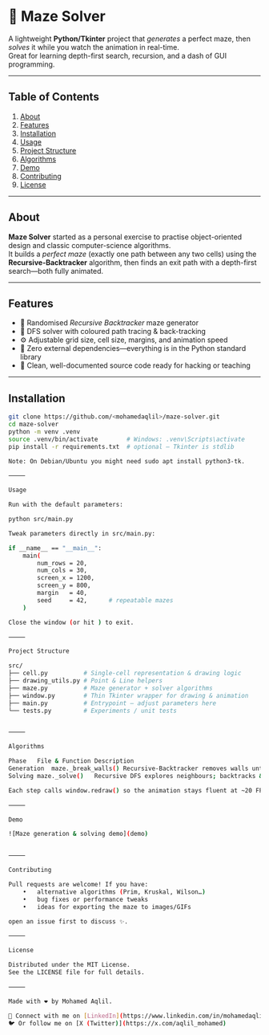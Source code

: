 # 🧩 Maze Solver

A lightweight **Python/Tkinter** project that *generates* a perfect maze, then *solves* it while you watch the animation in real-time.  
Great for learning depth-first search, recursion, and a dash of GUI programming.

---

## Table of Contents
1. [About](#about)  
2. [Features](#features)  
3. [Installation](#installation)  
4. [Usage](#usage)  
5. [Project Structure](#project-structure)  
6. [Algorithms](#algorithms)  
7. [Demo](#demo)  
8. [Contributing](#contributing)  
9. [License](#license)  

---

## About
**Maze Solver** started as a personal exercise to practise object-oriented design and classic computer-science algorithms.  
It builds a *perfect maze* (exactly one path between any two cells) using the **Recursive-Backtracker** algorithm, then finds an exit path with a depth-first search—both fully animated.

---

## Features
- 🔀 Randomised *Recursive Backtracker* maze generator  
- 🧠 DFS solver with coloured path tracing & back-tracking  
- ⚙️ Adjustable grid size, cell size, margins, and animation speed  
- 💾 Zero external dependencies—everything is in the Python standard library  
- 🧹 Clean, well-documented source code ready for hacking or teaching  

---

## Installation
```bash
git clone https://github.com/<mohamedaqlil>/maze-solver.git
cd maze-solver
python -m venv .venv
source .venv/bin/activate        # Windows: .venv\Scripts\activate
pip install -r requirements.txt  # optional – Tkinter is stdlib

Note: On Debian/Ubuntu you might need sudo apt install python3-tk.

⸻

Usage

Run with the default parameters:

python src/main.py

Tweak parameters directly in src/main.py:

if __name__ == "__main__":
    main(
        num_rows = 20,
        num_cols = 30,
        screen_x = 1200,
        screen_y = 800,
        margin   = 40,
        seed     = 42,      # repeatable mazes
    )

Close the window (or hit ) to exit.

⸻

Project Structure

src/
├── cell.py          # Single-cell representation & drawing logic
├── drawing_utils.py # Point & Line helpers
├── maze.py          # Maze generator + solver algorithms
├── window.py        # Thin Tkinter wrapper for drawing & animation
├── main.py          # Entrypoint – adjust parameters here
└── tests.py         # Experiments / unit tests


⸻

Algorithms

Phase	File & Function	Description
Generation	maze._break_walls()	Recursive-Backtracker removes walls until every cell is visited
Solving	maze._solve()	Recursive DFS explores neighbours; backtracks & visually undoes wrong moves

Each step calls window.redraw() so the animation stays fluent at ~20 FPS.

⸻

Demo

![Maze generation & solving demo](demo)


⸻

Contributing

Pull requests are welcome! If you have:
	•	alternative algorithms (Prim, Kruskal, Wilson…)
	•	bug fixes or performance tweaks
	•	ideas for exporting the maze to images/GIFs

open an issue first to discuss ✨.

⸻

License

Distributed under the MIT License.
See the LICENSE file for full details.

⸻

Made with ❤️ by Mohamed Aqlil.

🔗 Connect with me on [LinkedIn](https://www.linkedin.com/in/mohamedaqlil/)  
🐦 Or follow me on [X (Twitter)](https://x.com/aqlil_mohamed)

